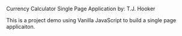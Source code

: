Currency Calculator Single Page Application
by: T.J. Hooker

This is a project demo using Vanilla JavaScript to build a single page applicaiton.